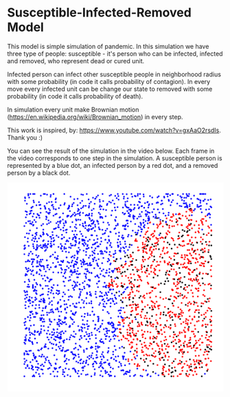 # Susceptible-Infected-Removed Model

This model is simple simulation of pandemic. In this simulation we have three type of people: susceptible - it's person who can be infected, infected and removed, who represent dead or cured unit.

Infected person can infect other susceptible people in neighborhood radius with some probability (in code it calls probability of contagion). In every move every infected unit can be change our state to removed with some probability (in code it calls probability of death).

In simulation every unit make Brownian motion (https://en.wikipedia.org/wiki/Brownian_motion) in every step.

This work is inspired, by: https://www.youtube.com/watch?v=gxAaO2rsdIs. Thank you :)

You can see the result of the simulation in the video below. Each frame in the video corresponds to one step in the simulation. A susceptible person is represented by a blue dot, an infected person by a red dot, and a removed person by a black dot.

[![Watch the video](https://github.com/KrzysztofSoja/Susceptible-Infected-Removed-Model/blob/master/pandemic_step.png)](https://youtu.be/-t2xeYIK8HY)
